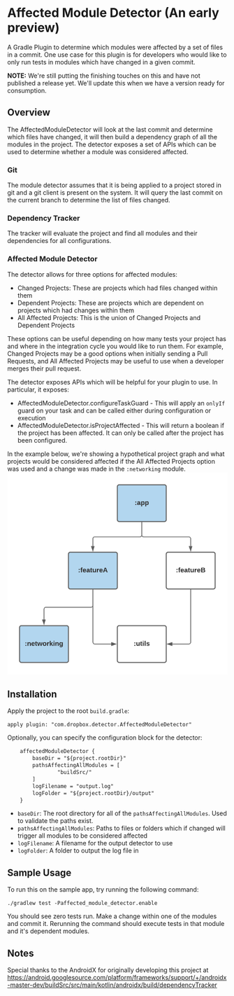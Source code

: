 # Affected Module Detector (An early preview)

A Gradle Plugin to determine which modules were affected by a set of files in a commit.  One use case for this plugin is for developers who would like to only run tests in modules which have changed in a given commit.

**NOTE:** We're still putting the finishing touches on this and have not published a release yet.  We'll update this when we have a version ready for consumption.

## Overview

The AffectedModuleDetector will look at the last commit and determine which files have changed, it will then build a dependency graph of all the modules in the project.   The detector exposes a set of APIs which can be used to determine whether a module was considered affected.

### Git

The module detector assumes that it is being applied to a project stored in git and a git client is present on the system.  It will query the last commit on the current branch to determine the list of files changed.

### Dependency Tracker

The tracker will evaluate the project and find all modules and their dependencies for all configurations.

### Affected Module Detector

The detector allows for three options for affected modules:
 - Changed Projects: These are projects which had files changed within them
 - Dependent Projects: These are projects which are dependent on projects which had changes within them
 - All Affected Projects:  This is the union of Changed Projects and Dependent Projects

 These options can be useful depending on how many tests your project has and where in the integration cycle you would like to run them.  For example, Changed Projects may be a good options when initially sending a Pull Requests, and All Affected Projects may be useful to use when a developer merges their pull request.

The detector exposes APIs which will be helpful for your plugin to use.  In particular, it exposes:
 - AffectedModuleDetector.configureTaskGuard - This will apply an `onlyIf` guard on your task and can be called either during configuration or execution
 - AffectedModuleDetector.isProjectAffected - This will return a boolean if the project has been affected. It can only be called after the project has been configured.


In the example below, we're showing a hypothetical project graph and what projects would be considered affected if the All Affected Projects option was used and a change was made in the `:networking` module.
<img src="./dependency_graph.png">

## Installation

Apply the project to the root `build.gradle`:
```
apply plugin: "com.dropbox.detector.AffectedModuleDetector"
```

Optionally, you can specify the configuration block for the detector:
```
    affectedModuleDetector {
        baseDir = "${project.rootDir}"
        pathsAffectingAllModules = [
                "buildSrc/"
        ]
        logFilename = "output.log"
        logFolder = "${project.rootDir}/output"
    }
```

 - `baseDir`: The root directory for all of the `pathsAffectingAllModules`.  Used to validate the paths exist.
 - `pathsAffectingAllModules`: Paths to files or folders which if changed will trigger all modules to be considered affected
 - `logFilename`: A filename for the output detector to use
 - `logFolder`: A folder to output the log file in

## Sample Usage

To run this on the sample app, try running the following command:
```
./gradlew test -Paffected_module_detector.enable
```

You should see zero tests run.  Make a change within one of the modules and commit it.  Rerunning the command should execute tests in that module and it's dependent modules.

## Notes

Special thanks to the AndroidX for originally developing this project at https://android.googlesource.com/platform/frameworks/support/+/androidx-master-dev/buildSrc/src/main/kotlin/androidx/build/dependencyTracker
